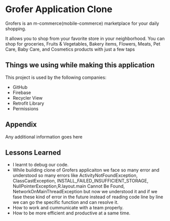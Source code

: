
# Grofer Application Clone

Grofers is an m-commerce(mobile-commerce) marketplace for your daily shopping.

It allows you to shop from your favorite store in your neighborhood. You can shop for groceries, Fruits & Vegetables, Bakery items, Flowers, Meats, Pet Care, Baby Care, and Cosmetics products with just a few taps

## Things we using while making this application

This project is used by the following companies:

- GitHub
- Firebase
- Recycler View
- Retrofit Library
- Permissions

  
## Appendix

Any additional information goes here

  
## Lessons Learned

* I learnt to debug our code.
* While building clone of Grofers applicaiton we face so many error and understood so many errors like ActivityNotFoundException, ClassCastException, INSTALL_FAILED_INSUFFICIENT_STORAGE, NullPointerException,R.layout.main Cannot Be Found, NetworkOnMainThreadException but now we understood it and if we fase these kind of error in the future instead of reading code line by line we can go the specific function and can resolve it.
* How to work and cummunicate with a team properly.
* How to be more efficient and productive at a same time.
